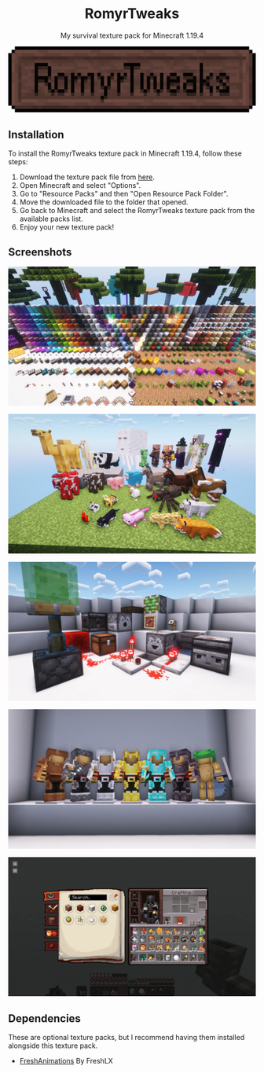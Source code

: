 <h1 align="center">RomyrTweaks</h1>

<p align="center">My survival texture pack for Minecraft 1.19.4</p>

![icon](/assets/banner.png)

## Installation

To install the RomyrTweaks texture pack in Minecraft 1.19.4, follow these steps:

1. Download the texture pack file from [here](https://github.com/druxorey/romyr-tweaks/releases).
2. Open Minecraft and select "Options".
3. Go to "Resource Packs" and then "Open Resource Pack Folder".
4. Move the downloaded file to the folder that opened.
5. Go back to Minecraft and select the RomyrTweaks texture pack from the available packs list.
6. Enjoy your new texture pack!

## Screenshots

![general lookout](/assets/pack_image_1.webp)

![mobs](/assets/pack_image_2.webp)

![redstone](/assets/pack_image_3.webp)

![armors](/assets/pack_image_4.webp)

![items animation](/assets/pack_image_5.gif)

## Dependencies

These are optional texture packs, but I recommend having them installed alongside this texture pack.

- [FreshAnimations](https://modrinth.com/resourcepack/fresh-animations) By FreshLX
